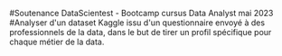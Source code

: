 #Soutenance DataScientest - Bootcamp cursus Data Analyst mai 2023
#Analyser d'un dataset Kaggle issu d'un questionnaire envoyé à des professionnels de la data, dans le but de tirer un profil spécifique pour chaque métier de la data.


